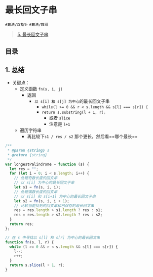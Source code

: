 
# 最长回文子串

`#算法/双指针` `#算法/数组` 

>  [5. 最长回文子串](https://leetcode.cn/problems/longest-palindromic-substring/)



## 目录
<!-- toc -->
 ## 1. 总结 

- 关键点：
	- 定义函数 `fn(s, i, j)`  
		- 返回
			- `以 s[i] 和 s[j] 为中心`的最长回文子串
				- `while(l >= 0 && r < s.length && s[l] === s[r]) {`
				- `return s.substring(l + 1, r);`
					- 或者 `slice`
					- 注意是 `l+1`
	- 遍历字符串
		- 再比较下`s1 / res / s2` 那个更长，然后看==哪个最长==


```javascript
/**
 * @param {string} s
 * @return {string}
 */
var longestPalindrome = function (s) {
  let res = "";
  for (let i = 0; i < s.length; i++) {
    // 处理奇数长度的回文串
    // 以 s[i] 为中心的最长回文子串
    let s1 = fn(s, i, i);
    // 处理偶数长度的回文串
    // 以 s[i] 和 s[i+1] 为中心的最长回文子串
    let s2 = fn(s, i, i + 1);
    // 比较当前找到的回文串和已保存的最长回文串
    res = res.length > s1.length ? res : s1;
    res = res.length > s2.length ? res : s2;
  }
  return res;
};

// 在 s 中寻找以 s[l] 和 s[r] 为中心的最长回文串
function fn(s, l, r) {
  while (l >= 0 && r < s.length && s[l] === s[r]) {
    l--;
    r++;
  }
  return s.slice(l + 1, r);
}

```